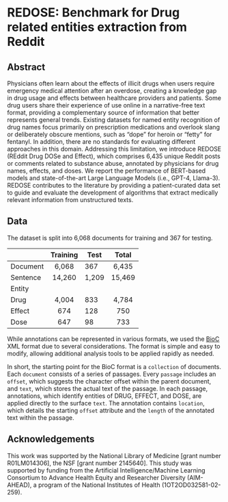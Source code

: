 # REDOSE: Benchmark for Drug related entities extraction from Reddit

## Abstract

Physicians often learn about the effects of illicit drugs when users require emergency medical attention after an overdose, creating a knowledge gap in drug usage and effects between healthcare providers and patients. Some drug users share their experience of use online in a narrative-free text format, providing a complementary source of information that better represents general trends. Existing datasets for named entity recognition of drug names focus primarily on prescription medications and overlook slang or deliberately obscure mentions, such as “dope” for heroin or “fetty” for fentanyl. In addition, there are no standards for evaluating different approaches in this domain. Addressing this limitation, we introduce REDOSE (REddit Drug DOSe and Effect), which comprises 6,435 unique Reddit posts or comments related to substance abuse, annotated by physicians for drug names, effects, and doses. We report the performance of BERT-based models and state-of-the-art Large Language Models (i.e., GPT-4, Llama-3). REDOSE contributes to the literature by providing a patient-curated data set to guide and evaluate the development of algorithms that extract medically relevant information from unstructured texts. 

## Data

The dataset is split into 6,068 documents for training and 367 for testing. 

|          | Training | Test  |  Total |
|----------|:--------:|-------|:------:|
| Document |    6,068 |   367 |  6,435 |
| Sentence |   14,260 | 1,209 | 15,469 |
| Entity   |          |       |        |
| Drug     |    4,004 |   833 |  4,784 |
| Effect   |      674 |   128 |    750 |
| Dose     |      647 |    98 |    733 |

While annotations can be represented in various formats, we used the [BioC](https://pubmed.ncbi.nlm.nih.gov/24048470/) XML format due to several considerations. The format is simple and easy to modify, allowing additional analysis tools to be applied rapidly as needed.

In short, the starting point for the BioC format is a `collection` of documents. Each `document` consists of a series of passages. Every `passage` includes an `offset`, which suggests the character offset within the parent document, and `text`, which stores the actual text of the passage. In each passage, annotations, which identify entities of DRUG, EFFECT, and DOSE, are applied directly to the surface `text`. The annotation contains `location`, which details the starting `offset` attribute and the `length` of the annotated text within the passage.

## Acknowledgements

This work was supported by the National Library of Medicine [grant number R01LM014306], the NSF [grant number 2145640]. This study was supported by funding from the Artificial Intelligence/Machine Learning Consortium to Advance Health Equity and Researcher Diversity (AIM-AHEAD), a program of the National Institutes of Health (1OT2OD032581-02-259).

